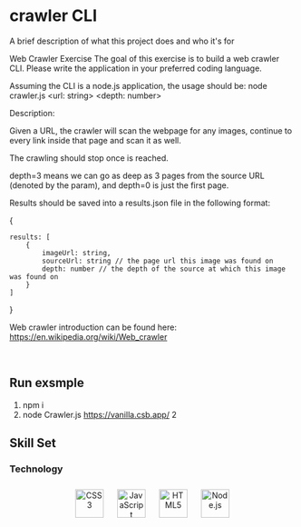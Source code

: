 ### <div align="center">

# crawler CLI

A brief description of what this project does and who it's for

Web Crawler Exercise
The goal of this exercise is to build a web crawler CLI. Please write the application in your preferred coding language.

Assuming the CLI is a node.js application, the usage should be:
node crawler.js <url: string> <depth: number>

Description:

Given a URL, the crawler will scan the webpage for any images, continue to every link inside that page and scan it as well.

The crawling should stop once <depth> is reached.

depth=3 means we can go as deep as 3 pages from the source URL (denoted by the <url> param), and depth=0 is just the first page.

Results should be saved into a results.json file in the following format:

{

    results: [
    	{
    		imageUrl: string,
    		sourceUrl: string // the page url this image was found on
    		depth: number // the depth of the source at which this image was found on
    	}
    ]

}

Web crawler introduction can be found here: https://en.wikipedia.org/wiki/Web_crawler</div>

<br/>

## Run exsmple

1. npm i
2. node Crawler.js https://vanilla.csb.app/ 2

## Skill Set

### Technology

<div align="center">  
<img style="margin: 10px" src="https://profilinator.rishav.dev/skills-assets/css3-original-wordmark.svg" alt="CSS3" height="50" />  
<img style="margin: 10px" src="https://profilinator.rishav.dev/skills-assets/javascript-original.svg" alt="JavaScript" height="50" />  
<img style="margin: 10px" src="https://profilinator.rishav.dev/skills-assets/html5-original-wordmark.svg" alt="HTML5" height="50" />  
<img style="margin: 10px" src="https://profilinator.rishav.dev/skills-assets/nodejs-original-wordmark.svg" alt="Node.js" height="50" />  
</div>
